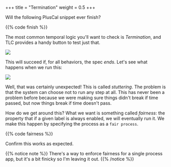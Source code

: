 +++
title = "Termination"
weight = 0.5
+++

Will the following PlusCal snippet ever finish?

{{% code finish %}}

The most common temporal logic you'll want to check is _Termination_, and TLC provides a handy button to test just that.

![](img/termination.png)

This will succeed if, for all behaviors, the spec _ends_. Let's see what happens when we run this:

![](img/stuttering.png)

Well, that was certainly unexpected! This is called _stuttering_. The problem is that the system can choose not to run any step at all. This has never been a problem before because we were making sure things didn't break if time passed, but now things break if time doesn't pass.

How do we get around this? What we want is something called _fairness_: the property that if a given label is always enabled, we will eventually run it. We make this happen by specifying the process as a `fair process`.

{{% code fairness %}}

Confirm this works as expected.

{{% notice note %}}
There's a way to enforce fairness for a single process app, but it's a bit finicky so I'm leaving it out.
{{% /notice %}}